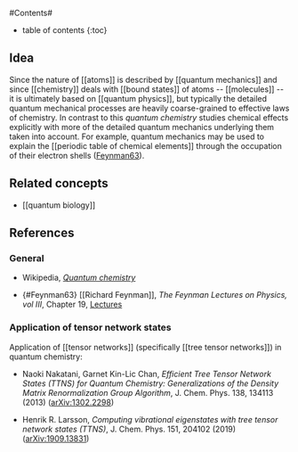 
#Contents#
* table of contents
{:toc}

## Idea

Since the nature of [[atoms]] is described by [[quantum mechanics]] and since [[chemistry]] deals with [[bound states]] of atoms -- [[molecules]] -- it is ultimately based on [[quantum physics]], but typically the detailed quantum mechanical processes are heavily coarse-grained to effective laws of chemistry. In contrast to this _quantum chemistry_ studies chemical effects explicitly with more of the detailed quantum mechanics underlying them taken into account. For example, quantum mechanics may be used to explain the [[periodic table of chemical elements]] through the occupation of their electron shells ([Feynman63](#Feynman63)).

## Related concepts

* [[quantum biology]]

## References

### General

* Wikipedia, _[Quantum chemistry](http://en.wikipedia.org/wiki/Quantum_chemistry)_

* {#Feynman63} [[Richard Feynman]], _The Feynman Lectures on Physics, vol III_, Chapter 19, [Lectures](http://www.feynmanlectures.caltech.edu/III_toc.html)

### Application of tensor network states

Application of [[tensor networks]] (specifically [[tree tensor networks]]) in quantum chemistry:

* Naoki Nakatani, Garnet Kin-Lic Chan, _Efficient Tree Tensor Network States (TTNS) for Quantum Chemistry: Generalizations of the Density Matrix Renormalization Group Algorithm_, J. Chem. Phys. 138, 134113 (2013) ([arXiv:1302.2298](https://arxiv.org/abs/1302.2298))

* Henrik R. Larsson, _Computing vibrational eigenstates with tree tensor network states (TTNS)_, J. Chem. Phys. 151, 204102 (2019) ([arXiv:1909.13831](https://arxiv.org/abs/1909.13831))

